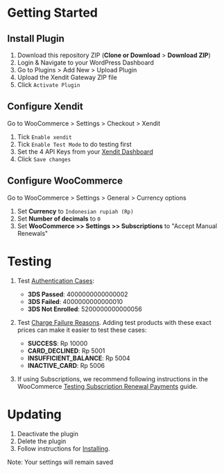 # Getting Started

## Install Plugin
1. Download this repository ZIP (**Clone or Download** > **Download ZIP**)
1. Login & Navigate to your WordPress Dashboard
1. Go to Plugins > Add New > Upload Plugin
1. Upload the Xendit Gateway ZIP file
1. Click `Activate Plugin`

## Configure Xendit
Go to WooCommerce > Settings > Checkout > Xendit
1. Tick `Enable xendit`
1. Tick `Enable Test Mode` to do testing first
1. Set the 4 API Keys from your [Xendit Dashboard](https://dashboard.xendit.co/dashboard/settings/developer)
1. Click `Save changes`

## Configure WooCommerce
Go to WooCommerce > Settings > General > Currency options
1. Set **Currency** to `Indonesian rupiah (Rp)`
1. Set **Number of decimals** to `0`
1. Set **WooCommerce >> Settings >> Subscriptions** to "Accept Manual Renewals"

# Testing
1. Test [Authentication Cases](https://dashboard.xendit.co/docs/testing-payments#cards-authentication):
    + **3DS Passed**: 4000000000000002
    + **3DS Failed**: 4000000000000010
    + **3DS Not Enrolled**: 5200000000000056

1. Test [Charge Failure Reasons](https://dashboard.xendit.co/docs/testing-payments#cards-authorization). Adding test products with these exact prices can make it easier to test these cases:
    + **SUCCESS**: Rp 10000
    + **CARD_DECLINED**: Rp 5001
    + **INSUFFICIENT_BALANCE**: Rp 5004
    + **INACTIVE_CARD**: Rp 5006
    
1. If using Subscriptions, we recommend following instructions in the WooCommerce [Testing Subscription Renewal Payments](https://docs.woocommerce.com/document/testing-subscription-renewal-payments/) guide.

# Updating
1. Deactivate the plugin
1. Delete the plugin
1. Follow instructions for [Installing](#installing).

Note: Your settings will remain saved

